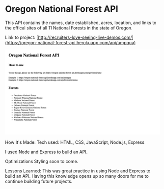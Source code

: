 # Oregon National Forest API
This API contains the names, date established, acres, location, and links to the offical sites of all 11 National Forests in the state of Oregon.

Link to project: [http://recruiters-love-seeing-live-demos.com/](https://oregon-national-forest-api.herokuapp.com/api/umpqua)

![alt tag](css/images/or-for-api.jpg)


How It's Made:
Tech used: HTML, CSS, JavaScript, Node.js, Express

I used Node and Express to build an API.

Optimizations
Styling soon to come.

Lessons Learned:
This was great practice in using Node and Express to build an API. Having this knowledge opens up so many doors for me to continue building future projects.
